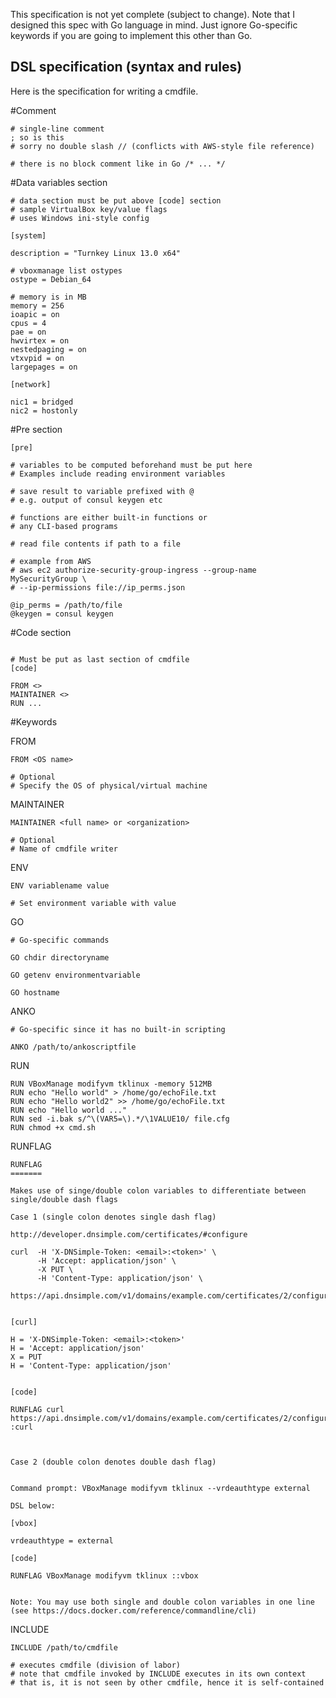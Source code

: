 This specification is not yet complete (subject to change). Note that I designed this spec with Go language in mind. Just ignore Go-specific keywords if you are going to implement this other than Go.

DSL specification (syntax and rules)
------------------------------------

Here is the specification for writing a cmdfile.

#Comment

```
# single-line comment
; so is this
# sorry no double slash // (conflicts with AWS-style file reference)

# there is no block comment like in Go /* ... */
```

#Data variables section

```
# data section must be put above [code] section
# sample VirtualBox key/value flags
# uses Windows ini-style config

[system]

description = "Turnkey Linux 13.0 x64"

# vboxmanage list ostypes
ostype = Debian_64

# memory is in MB
memory = 256
ioapic = on
cpus = 4
pae = on
hwvirtex = on 
nestedpaging = on 
vtxvpid = on 
largepages = on

[network]

nic1 = bridged
nic2 = hostonly
```

#Pre section 

```
[pre]

# variables to be computed beforehand must be put here
# Examples include reading environment variables

# save result to variable prefixed with @
# e.g. output of consul keygen etc

# functions are either built-in functions or
# any CLI-based programs

# read file contents if path to a file

# example from AWS
# aws ec2 authorize-security-group-ingress --group-name MySecurityGroup \
# --ip-permissions file://ip_perms.json

@ip_perms = /path/to/file	
@keygen = consul keygen
```

#Code section

```

# Must be put as last section of cmdfile
[code]

FROM <>
MAINTAINER <>
RUN ...

```

#Keywords

FROM

```
FROM <OS name>

# Optional
# Specify the OS of physical/virtual machine
```

MAINTAINER

```
MAINTAINER <full name> or <organization>

# Optional
# Name of cmdfile writer
```

ENV

```
ENV variablename value

# Set environment variable with value
```

GO

```
# Go-specific commands

GO chdir directoryname

GO getenv environmentvariable

GO hostname
```

ANKO

```
# Go-specific since it has no built-in scripting

ANKO /path/to/ankoscriptfile
```

RUN

```script
RUN VBoxManage modifyvm tklinux -memory 512MB
RUN echo "Hello world" > /home/go/echoFile.txt
RUN echo "Hello world2" >> /home/go/echoFile.txt
RUN echo "Hello world ..."
RUN sed -i.bak s/^\(VAR5=\).*/\1VALUE10/ file.cfg
RUN chmod +x cmd.sh
```

RUNFLAG

```
RUNFLAG
=======

Makes use of singe/double colon variables to differentiate between single/double dash flags

Case 1 (single colon denotes single dash flag)

http://developer.dnsimple.com/certificates/#configure

curl  -H 'X-DNSimple-Token: <email>:<token>' \
      -H 'Accept: application/json' \
      -X PUT \
      -H 'Content-Type: application/json' \
      https://api.dnsimple.com/v1/domains/example.com/certificates/2/configure
	  
	 
[curl]

H = 'X-DNSimple-Token: <email>:<token>'
H = 'Accept: application/json'
X = PUT
H = 'Content-Type: application/json'

	 
[code]
	 
RUNFLAG curl https://api.dnsimple.com/v1/domains/example.com/certificates/2/configure :curl



Case 2 (double colon denotes double dash flag)


Command prompt: VBoxManage modifyvm tklinux --vrdeauthtype external

DSL below:

[vbox]

vrdeauthtype = external

[code]

RUNFLAG VBoxManage modifyvm tklinux ::vbox


Note: You may use both single and double colon variables in one line 
(see https://docs.docker.com/reference/commandline/cli)
```

INCLUDE

```
INCLUDE /path/to/cmdfile

# executes cmdfile (division of labor)
# note that cmdfile invoked by INCLUDE executes in its own context
# that is, it is not seen by other cmdfile, hence it is self-contained
```
